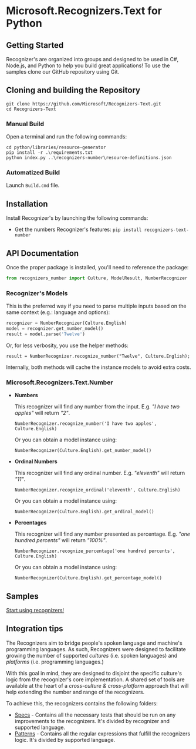 # Microsoft.Recognizers.Text for Python

## Getting Started

Recognizer's are organized into groups and designed to be used in C#, Node.js, and Python to help you build great applications! To use the samples clone our GitHub repository using Git.

## Cloning and building the Repository

    git clone https://github.com/Microsoft/Recognizers-Text.git
    cd Recognizers-Text

### Manual Build

Open a terminal and run the following commands:

    cd python/libraries/resource-generator
    pip install -r .\requirements.txt
    python index.py ..\recognizers-number\resource-definitions.json

### Automatized Build

Launch `Build.cmd` file.

## Installation

Install Recognizer's by launching the following commands:

* Get the numbers Recognizer's features:
`pip install recognizers-text-number`

## API Documentation

Once the proper package is installed, you'll need to reference the package:

````Python
from recognizers_number import Culture, ModelResult, NumberRecognizer
````

### Recognizer's Models

This is the preferred way if you need to parse multiple inputs based on the same context (e.g.: language and options):

```Python
recognizer = NumberRecognizer(Culture.English)
model = recognizer.get_number_model()
result = model.parse('Twelve')
```

Or, for less verbosity, you use the helper methods:

`result = NumberRecognizer.recognize_number("Twelve", Culture.English);`

Internally, both methods will cache the instance models to avoid extra costs.

### Microsoft.Recognizers.Text.Number

* **Numbers**

    This recognizer will find any number from the input. E.g. _"I have two apples"_ will return _"2"_.

    `NumberRecognizer.recognize_number('I have two apples', Culture.English)`

    Or you can obtain a model instance using:

    `NumberRecognizer(Culture.English).get_number_model()`


* **Ordinal Numbers**

    This recognizer will find any ordinal number. E.g. _"eleventh"_ will return _"11"_.

    `NumberRecognizer.recognize_ordinal('eleventh', Culture.English)`

    Or you can obtain a model instance using:

    `NumberRecognizer(Culture.English).get_ordinal_model()`


* **Percentages**

    This recognizer will find any number presented as percentage. E.g. _"one hundred percents"_ will return _"100%"_.

    `NumberRecognizer.recognize_percentage('one hundred percents', Culture.English)`

    Or you can obtain a model instance using:

    `NumberRecognizer(Culture.English).get_percentage_model()`

## Samples

[Start using recognizers!](https://github.com/Microsoft/Recognizers-Text/tree/master/Python/samples)

## Integration tips

The Recognizers aim to bridge people's spoken language and machine's programming languages.
As such, Recognizers were designed to facilitate growing the number of supported _cultures_ (i.e. spoken languages) and _platforms_ (i.e. programming languages.)
 
With this goal in mind, they are designed to disjoint the specific culture's logic from the recognizer's core implementation. A shared set of tools are available at the heart of a *cross-culture & cross-platform* approach that will help extending the number and range of the recognizers.


To achieve this, the recognizers contains the following folders:

* [Specs](https://github.com/Microsoft/Recognizers-Text/tree/master/Specs) - Contains all the necessary tests that should be run on any improvements to the recognizers. It's divided by recognizer and supported language.
* [Patterns](https://github.com/Microsoft/Recognizers-Text/tree/master/Patterns)  - Contains all the regular expressions that fulfill the recognizers logic. It's divided by supported language.
